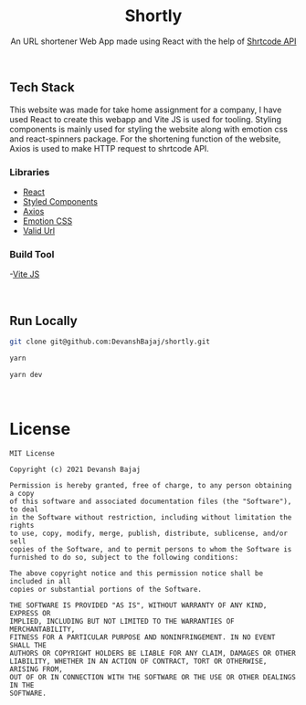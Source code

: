 <h1 align="center">Shortly</h1>

<p align="center">An URL shortener Web App made using React with the help of <a href="https://shrtco.de/docs/">Shrtcode API</a></p>

</br>

## Tech Stack
This website was made for take home assignment for a company, I have used React to create this webapp and Vite JS is used for tooling.
Styling components is mainly used for styling the website along with emotion css and react-spinners package. For the shortening function of the website, Axios is used to make HTTP request to shrtcode API.


### Libraries
- [React](https://reactjs.org/)
- [Styled Components](https://styled-components.com/)
- [Axios](https://axios-http.com/)
- [Emotion CSS](https://emotion.sh/docs/introduction)
- [Valid Url](https://www.npmjs.com/package/valid-url)

### Build Tool
-[Vite JS](https://vitejs.dev/)

</br>

## Run Locally
```sh
git clone git@github.com:DevanshBajaj/shortly.git

yarn

yarn dev
```
</br>

# License

```
MIT License

Copyright (c) 2021 Devansh Bajaj

Permission is hereby granted, free of charge, to any person obtaining a copy
of this software and associated documentation files (the "Software"), to deal
in the Software without restriction, including without limitation the rights
to use, copy, modify, merge, publish, distribute, sublicense, and/or sell
copies of the Software, and to permit persons to whom the Software is
furnished to do so, subject to the following conditions:

The above copyright notice and this permission notice shall be included in all
copies or substantial portions of the Software.

THE SOFTWARE IS PROVIDED "AS IS", WITHOUT WARRANTY OF ANY KIND, EXPRESS OR
IMPLIED, INCLUDING BUT NOT LIMITED TO THE WARRANTIES OF MERCHANTABILITY,
FITNESS FOR A PARTICULAR PURPOSE AND NONINFRINGEMENT. IN NO EVENT SHALL THE
AUTHORS OR COPYRIGHT HOLDERS BE LIABLE FOR ANY CLAIM, DAMAGES OR OTHER
LIABILITY, WHETHER IN AN ACTION OF CONTRACT, TORT OR OTHERWISE, ARISING FROM,
OUT OF OR IN CONNECTION WITH THE SOFTWARE OR THE USE OR OTHER DEALINGS IN THE
SOFTWARE.

```
